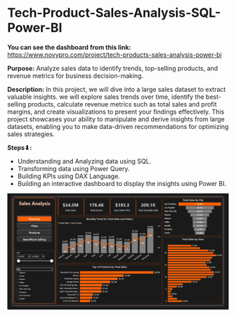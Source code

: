 # Tech-Product-Sales-Analysis-SQL-Power-BI


**You can see the dashboard from this link:** https://www.novypro.com/project/tech-products-sales-analysis-power-bi 



**Purpose:** Analyze sales data to identify trends, top-selling products, and revenue metrics for business decision-making. 


**Description:** In this project, we will dive into a large sales dataset to extract valuable insights. we will explore sales trends over time, identify the best-selling products, calculate revenue metrics such as total sales and profit margins, and create visualizations to present your findings effectively. This project showcases your  ability to manipulate and derive insights from large datasets, enabling you to make data-driven recommendations for optimizing sales strategies.

**Steps⬇:**
- Understanding and Analyzing data using SQL.
- Transforming data using Power Query.
- Building KPIs using DAX Language.
- Building an interactive dashboard to display the insights using Power BI.


<img src="Screenshot 2024-04-12 141037.png">
